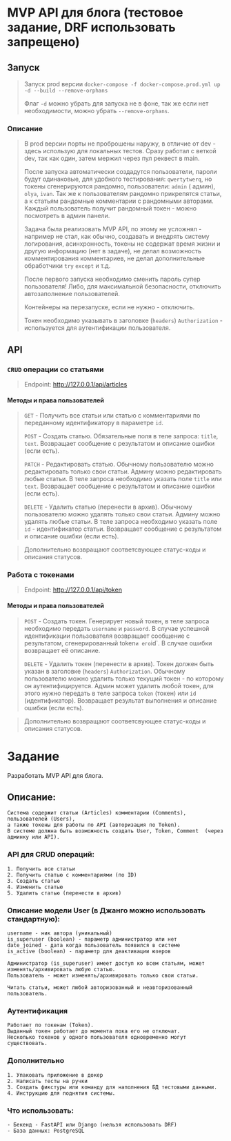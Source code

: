 # MVP API для блога (тестовое задание, DRF использовать запрещено)

## Запуск

> Запуск prod версии
> `docker-compose -f docker-compose.prod.yml up -d --build --remove-orphans`
>
> Флаг `-d` можно убрать для запуска не в фоне, так же если нет необходимости,
> можно убрать `--remove-orphans`.

### Описание

> В prod версии порты не проброшены наружу, в отличие от dev - здесь использую
> для локальных тестов.
> Сразу работал с веткой dev, так как один, затем мержил через пул реквест в
> main.
>
> После запуска автоматически создадутся пользователи,
> пароли будут одинаковые, для удобного тестирования: `qwertytwerq`,
> но токены сгенерируются рандомно, пользователи: `admin` (
> админ), `olya`, `ivan`.
> Так же к пользователям рандомно прикрепятся статьи,
> а к статьям рандомные комментарии с рандомными авторами.
> Каждый пользователь получит рандомный токен - можно посмотреть в админ панели.
>
> Задача была реализовать MVP API, по этому не усложнял -
> например не стал, как обычно, создавать и внедрять систему логирования,
> асинхронность, токены не содержат время жизни и другую информацию (нет в
> задаче),
> не делал возможность комментирования комментариев,
> не делал дополнительные обработчики `try` `except` и т.д.
>
> После первого запуска необходимо сменить пароль супер пользователя!
> Либо, для максимальной безопасности, отключить автозаполнение пользователей.
>
> Контейнеры на перезапуске, если не нужно - отключить.
>
> Токен необходимо указывать в заголовке (`headers`) `Authorization` -
> используется для аутентификации пользователя.

## API

### `CRUD` операции со статьями

> Endpoint: http://127.0.0.1/api/articles

#### Методы и права пользователей

> `GET` - Получить все статьи или статью с комментариями по переданному идентификатору в параметре `id`.
>
> `POST` - Создать статью.
> Обязательные поля в теле запроса: `title`, `text`.
> Возвращает сообщение с результатом и описание ошибки (если есть).
>
> `PATCH` - Редактировать статью.
> Обычному пользователю можно редактировать только свои статьи.
> Админу можно редактировать любые статьи.
> В теле запроса необходимо указать поле `title` или `text`.
> Возвращает сообщение с результатом и описание ошибки (если есть).
> 
> `DELETE` - Удалить статью (перенести в архив).
> Обычному пользователю можно удалять только свои статьи.
> Админу можно удалять любые статьи.
> В теле запроса необходимо указать поле `id` - идентификатор статьи.
> Возвращает сообщение с результатом и описание ошибки (если есть).

> Дополнительно возвращают соответсвующее статус-коды и описания статусов.

### Работа с токенами

> Endpoint: http://127.0.0.1/api/token

#### Методы и права пользователей

> `POST` - Создать токен. 
> Генерирует новый токен, в теле запроса необходимо передать `username` и `password`. 
> В случае успешной идентификации пользователя 
> возвращает сообщение с результатом, сгенерированный token` и его `id`. 
> В случае ошибки возвращает её описание.
> 
> `DELETE` - Удалить токен (перенести в архив). 
> Токен должен быть указан в заголовке (`headers`) `Authorization`.
> Обычному пользователю можно удалить только текущий токен - по которому он аутентифицируется.
> Админ может удалить любой токен, для этого нужно передать в теле запроса `token` (токен) или `id` (идентификатор).
> Возвращает результат выполнения и описание ошибки (если есть).

> Дополнительно возвращают соответсвующее статус-коды и описания статусов.

# Задание

Разработать MVP API для блога.

## Описание:

    Система содержит статьи (Articles) комментарии (Comments),  пользователей (Users), 
    а также токены для работы по API (авторизация по Token). 
    В системе должна быть возможность создать User, Token, Comment  (через админку или API). 

### API для CRUD операций:

    1. Получить все статьи
    2. Получить статью с комментариями (по ID)
    3. Создать статью
    4. Изменить статью
    5. Удалить статью (перенести в архив)

### Описание модели User (в Джанго можно использовать стандартную):

    username - ник автора (уникальный)
    is_superuser (boolean) - параметр администратор или нет
    date_joined - дата когда пользователь появился в системе
    is_active (boolean) - параметр для деактивации юзеров
    
    Администратор (is_superuser) имеет доступ ко всем статьям, может изменять/архивировать любую статью. 
    Пользователь - может изменять/архивировать только свои статьи.
    
    Читать статьи, может любой авторизованный и неавторизованный пользователь. 

### Аутентификация

    Работает по токенам (Token).  
    Выданный токен работает до момента пока его не отключат. 
    Несколько токенов у одного пользователя одновременно могут существовать.

### Дополнительно

    1. Упаковать приложение в докер
    2. Написать тесты на ручки
    3. Создать фикстуры или команду для наполнения БД тестовыми данными.
    4. Инструкцию для поднятия системы.

### Что использовать:

    - Бекенд - FastAPI или Django (нельзя использовать DRF)
    - База данных: PostgreSQL
